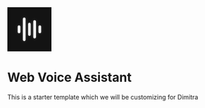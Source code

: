 <img src="./.github/assets/app-icon.png" alt="Voice Assistant App Icon" width="100" height="100">

# Web Voice Assistant

This is a starter template which we will be customizing for Dimitra
